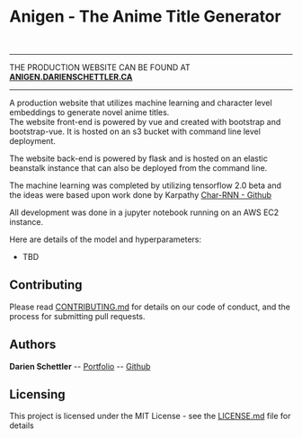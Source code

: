 # Anigen - The Anime Title Generator
<br>

---

THE PRODUCTION WEBSITE CAN BE FOUND AT <tab> [**ANIGEN.DARIENSCHETTLER.CA**](http://www.anigen.darienschettler.ca)

---

A production website that utilizes machine learning and character level embeddings to generate novel anime titles.<br>
The website front-end is powered by vue and created with bootstrap and bootstrap-vue. It is hosted on an s3 bucket with command line level deployment. <br>

The website back-end is powered by flask and is hosted on an elastic beanstalk instance that can also be deployed from the command line.<br>

The machine learning was completed by utilizing tensorflow 2.0 beta and the ideas were based upon work done by Karpathy [Char-RNN - Github](https://github.com/karpathy/char-rnn) <br>

All development was done in a jupyter notebook running on an AWS EC2 instance.<br>

Here are details of the model and hyperparameters:
  - TBD


## Contributing

Please read [CONTRIBUTING.md](CONTRIBUTING.md) for details on our code of conduct, and the process for submitting pull requests.

## Authors

**Darien Schettler** -- [Portfolio](http://darienschettler.ca/) -- [Github](https://github.com/darien-schettler)


## Licensing

This project is licensed under the MIT License - see the [LICENSE.md](LICENSE.md) file for details
